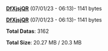 [**DfXjsjQR**](/data/DfXjsjQR.txt) (07/01/23 - 06:13)- 1141 bytes

[**DfXjsjQR**](/data/DfXjsjQR.txt) (07/01/23 - 06:13)- 1141 bytes

**Total Datas**: 3162

**Total Size**: 20.27 MB / 20.3 MB